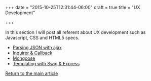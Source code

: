 +++
date = "2015-10-25T12:31:44-06:00"
draft = true
title = "UX Development"

+++

In this section I will post all referent about UX development such as Javascript, CSS and HTML5 specs.

* [Parsing JSON with ajax](/techtalk/ux/ux_ajax_json)
* [Inquirer & Callback](/techtalk/ux/ux_inquirer)
* [Mongoose](/techtalk/ux/ux_mongoose)
* [Templating with Swig & Express](/techtalk/ux/ux_templating)

[Return to the main article](/techtalk/techtalks)
